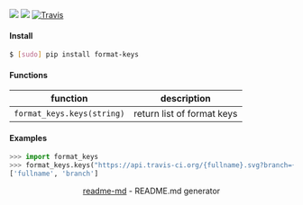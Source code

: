 [![](https://img.shields.io/pypi/pyversions/format-keys.svg?longCache=True)](https://pypi.org/pypi/format-keys/)
[![](https://img.shields.io/pypi/v/format-keys.svg?maxAge=3600)](https://pypi.org/pypi/format-keys/)
[![Travis](https://api.travis-ci.org/looking-for-a-job/format-keys.py.svg?branch=master)](https://travis-ci.org/looking-for-a-job/format-keys.py/)

#### Install
```bash
$ [sudo] pip install format-keys
```

#### Functions
function|description
-|-
`format_keys.keys(string)`|return list of format keys

#### Examples
```python
>>> import format_keys
>>> format_keys.keys("https://api.travis-ci.org/{fullname}.svg?branch={branch}")
['fullname', 'branch']
```

<p align="center"><a href="https://pypi.org/project/readme-md/">readme-md</a> - README.md generator</p>